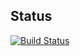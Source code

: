 ## Status

[![Build Status](https://www.metricspace.net/jenkins/buildStatus/icon?job=arith-encode)](https://www.metricspace.net/jenkins/job/arith-encode/)
